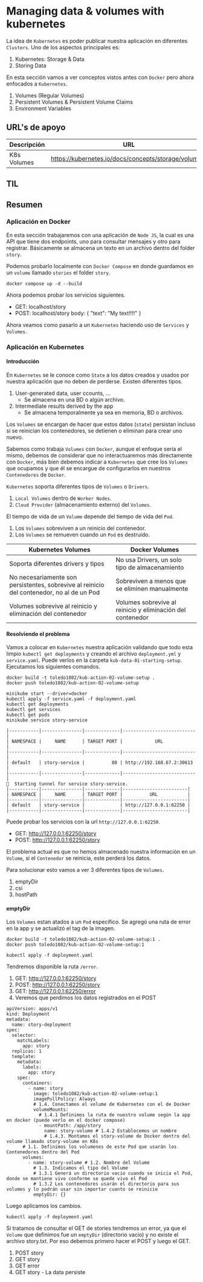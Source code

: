# Managing data & volumes with kubernetes

La idea de ```Kubernetes``` es poder publicar nuestra aplicación en diferentes ```Clusters```.
Uno de los aspectos principales es:
1. Kubernetes: Storage & Data
2. Storing Data

En esta sección vamos a ver conceptos vistos antes con ```Docker``` pero ahora enfocados a ```Kubernetes```.
1. Volumes (Regular Volumes)
2. Persistent Volumes & Persistent Volume Claims
3. Environment Variables

## URL's de apoyo

| Descripción | URL |
| ------------- | ------------- |
| K8s Volumes | https://kubernetes.io/docs/concepts/storage/volumes/ |


## TIL


## Resumen

### Aplicación en Docker

En esta sección trabajaremos con una aplicación de ```Node JS```, la cual es una API que tiene dos endpoints, uno para consultar mensajes y otro para registrar. Básicamente se almacena un texto en un archivo dentro del folder ```story```.

Podemos probarlo localmente con ```Docker Compose``` en donde guardamos en un ```volume``` llamado ```stories``` el folder ```story```.

```
docker compose up -d --build 
```

Ahora podemos probar los servicios siguientes.
- GET: localhost/story
- POST: localhost/story
    body: { "text": "My text!!!!" }

Ahora veamos como pasarlo a un ```Kubernetes``` haciendo uso de ```Services``` y ```Volumes```.

### Aplicación en Kubernetes

#### Introducción

En ```Kubernetes``` se le conoce como ```State``` a los datos creados y usados por nuestra aplicación que no deben de perderse. Existen diferentes tipos.
1. User-generated data, user ccounts, ...
    - Se almacena en una BD o algún archivo.
2. Intermediate results derived by the app
    - Se almacena temporalmente ya sea en memoria, BD o archivos.

Los ```Volumes``` se encargan de hacer que estos datos (```state```) persistan incluso si se reinician los contenedores, se detienen o eliminan para crear uno nuevo.

Sabemos como trabaja ```Volumes``` con ```Docker```, aunque el enfoque sería el mismo, debemos de considerar que no interactuaremos más directamente con ```Docker```, más bien debemos indicar a ```Kubernetes``` que cree los ```Volumes``` que ocupamos y que él se encargue de configurarlos en nuestros ```Contenedores``` de ```Docker```.

```Kubernetes``` soporta diferentes tipos de ```Volumes``` o ```Drivers```.
1. ```Local Volumes``` dentro de ```Worker Nodes```.
2. ```Cloud Provider``` (almacenamiento externo) del ```Volumes```.

El tiempo de vida de un ```Volume``` depende del tiempo de vida del ```Pod```.
1. Los ```Volumes``` sobreviven a un reinicio del contenedor.
2. Los ```Volumes``` se remueven cuando un ```Pod``` es destruido.

| Kubernetes Volumes | Docker Volumes |
| ------------- | ------------- |
| Soporta diferentes drivers y tipos | No usa Drivers, un solo tipo de almacenamiento |
| No necesariamente son persistentes, sobrevive al reinicio del contenedor, no al de un Pod | Sobreviven a menos que se eliminen manualmente |
| Volumes sobrevive al reinicio y eliminación del contenedor | Volumes sobrevive al reinicio y eliminación del contenedor |

#### Resolviendo el problema

Vamos a colocar en ```Kubernetes``` nuestra aplicación validando que todo esta limpio ```kubectl get deployments``` y creando el archivo ```deployment.yml``` y ```service.yaml```. Puede verlos en la carpeta ```kub-data-01-starting-setup```. Ejecutamos los siguientes comandos.

```
docker build -t toledo1082/kub-action-02-volume-setup .
docker push toledo1082/kub-action-02-volume-setup

minikube start --driver=docker
kubectl apply -f service.yaml -f deployment.yaml
kubectl get deployments
kubectl get services
kubectl get pods
minikube service story-service

|-----------|---------------|-------------|---------------------------|
| NAMESPACE |     NAME      | TARGET PORT |            URL            |
|-----------|---------------|-------------|---------------------------|
| default   | story-service |          80 | http://192.168.67.2:30613 |
|-----------|---------------|-------------|---------------------------|
🏃  Starting tunnel for service story-service.
|-----------|---------------|-------------|------------------------|
| NAMESPACE |     NAME      | TARGET PORT |          URL           |
|-----------|---------------|-------------|------------------------|
| default   | story-service |             | http://127.0.0.1:62250 |
|-----------|---------------|-------------|------------------------|
```

Puede probar los servicios con la url ```http://127.0.0.1:62250```.
- GET: http://127.0.0.1:62250/story
- POST: http://127.0.0.1:62250/story

El problema actual es que no hemos almacenado nuestra información en un ```Volume```, si el ```Contenedor``` se reinicia, este perderá los datos.

Para solucionar esto vamos a ver 3 diferentes tipos de ```Volumes```.
1. emptyDir
2. csi
3. hostPath

#### emptyDir

Los ```Volumes``` estan atados a un ```Pod``` especifico. Se agregó una ruta de error en la app y se actualizó el tag de la imagen.

```
docker build -t toledo1082/kub-action-02-volume-setup:1 .
docker push toledo1082/kub-action-02-volume-setup:1

kubectl apply -f deployment.yaml
```

Tendremos disponible la ruta ```/error```.
1. GET: http://127.0.0.1:62250/story
2. POST: http://127.0.0.1:62250/story
3. GET: http://127.0.0.1:62250/error
4. Veremos que perdimos los datos registrados en el POST

```
apiVersion: apps/v1
kind: Deployment
metadata:
  name: story-deployment
spec:
  selector:
    matchLabels:
      app: story
  replicas: 1
  template:
    metadata:
      labels:
        app: story
    spec:
      containers:
        - name: story
          image: toledo1082/kub-action-02-volume-setup:1
          imagePullPolicy: Always
          # 1.4. Conectamos el volume de Kubernetes con el de Docker
          volumeMounts:
            # 1.4.1 Definimos la ruta de nuestro volume según la app en docker (puede verlo en el docker compose)
            - mountPath: /app/story
              name: story-volume # 1.4.2 Establecemos un nombre
              # 1.4.3. Montamos el story-volume de Docker dentro del volume llamado story-volume en K8s
      # 1.1. Definimos los volumenes de este Pod que usarán los Contenedores dentro del Pod
      volumes:
        - name: story-volume # 1.2. Nombre del Volume
          # 1.3. Indicamos el tipo del Volume
          # 1.3.1 Generá un directorio vacio cuando se inicia el Pod, donde se mantiene vivo conforme se quede vivo el Pod
          # 1.3.2 Los contenedores usarán el directorio para sus volumes y lo podrán usar sin importar cuanto se reinicie
          emptyDir: {}
```

Luego aplicamos los cambios.

```
kubectl apply -f deployment.yaml
```

Si tratamos de consultar el GET de stories tendremos un error, ya que el ```Volume``` que definimos fue un ```emptyDir``` (directorio vacio) y no existe el archivo story.txt. Por eso debemos primero hacer el POST y luego el GET.
1. POST story
2. GET story
3. GET error
4. GET story - La data persiste